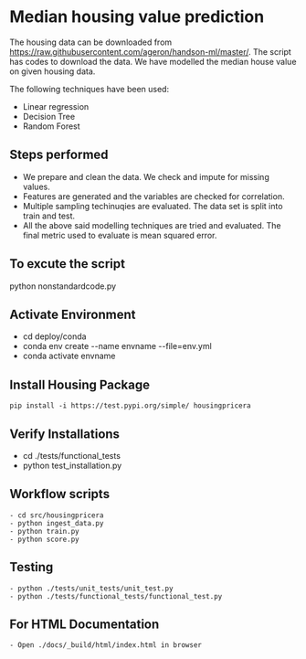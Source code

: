 # Median housing value prediction

The housing data can be downloaded from https://raw.githubusercontent.com/ageron/handson-ml/master/. The script has codes to download the data. We have modelled the median house value on given housing data. 

The following techniques have been used: 

 - Linear regression
 - Decision Tree
 - Random Forest

## Steps performed
 - We prepare and clean the data. We check and impute for missing values.
 - Features are generated and the variables are checked for correlation.
 - Multiple sampling techinuqies are evaluated. The data set is split into train and test.
 - All the above said modelling techniques are tried and evaluated. The final metric used to evaluate is mean squared error.

## To excute the script
python nonstandardcode.py

## Activate Environment
   - cd deploy/conda
   - conda env create --name envname --file=env.yml
   - conda activate envname


## Install Housing Package
    pip install -i https://test.pypi.org/simple/ housingpricera

## Verify Installations
   - cd ./tests/functional_tests
   - python test_installation.py

## Workflow scripts
    - cd src/housingpricera
    - python ingest_data.py
    - python train.py
    - python score.py

## Testing
    - python ./tests/unit_tests/unit_test.py
    - python ./tests/functional_tests/functional_test.py

## For HTML Documentation
    - Open ./docs/_build/html/index.html in browser